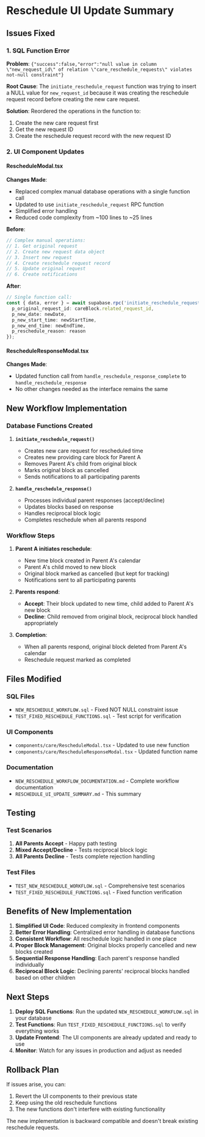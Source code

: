 # Reschedule UI Update Summary

## Issues Fixed

### 1. SQL Function Error
**Problem**: `{"success":false,"error":"null value in column \"new_request_id\" of relation \"care_reschedule_requests\" violates not-null constraint"}`

**Root Cause**: The `initiate_reschedule_request` function was trying to insert a NULL value for `new_request_id` because it was creating the reschedule request record before creating the new care request.

**Solution**: Reordered the operations in the function to:
1. Create the new care request first
2. Get the new request ID
3. Create the reschedule request record with the new request ID

### 2. UI Component Updates

#### RescheduleModal.tsx
**Changes Made**:
- Replaced complex manual database operations with a single function call
- Updated to use `initiate_reschedule_request` RPC function
- Simplified error handling
- Reduced code complexity from ~100 lines to ~25 lines

**Before**:
```typescript
// Complex manual operations:
// 1. Get original request
// 2. Create new request data object
// 3. Insert new request
// 4. Create reschedule request record
// 5. Update original request
// 6. Create notifications
```

**After**:
```typescript
// Single function call:
const { data, error } = await supabase.rpc('initiate_reschedule_request', {
  p_original_request_id: careBlock.related_request_id,
  p_new_date: newDate,
  p_new_start_time: newStartTime,
  p_new_end_time: newEndTime,
  p_reschedule_reason: reason
});
```

#### RescheduleResponseModal.tsx
**Changes Made**:
- Updated function call from `handle_reschedule_response_complete` to `handle_reschedule_response`
- No other changes needed as the interface remains the same

## New Workflow Implementation

### Database Functions Created

1. **`initiate_reschedule_request()`**
   - Creates new care request for rescheduled time
   - Creates new providing care block for Parent A
   - Removes Parent A's child from original block
   - Marks original block as cancelled
   - Sends notifications to all participating parents

2. **`handle_reschedule_response()`**
   - Processes individual parent responses (accept/decline)
   - Updates blocks based on response
   - Handles reciprocal block logic
   - Completes reschedule when all parents respond

### Workflow Steps

1. **Parent A initiates reschedule**:
   - New time block created in Parent A's calendar
   - Parent A's child moved to new block
   - Original block marked as cancelled (but kept for tracking)
   - Notifications sent to all participating parents

2. **Parents respond**:
   - **Accept**: Their block updated to new time, child added to Parent A's new block
   - **Decline**: Child removed from original block, reciprocal block handled appropriately

3. **Completion**:
   - When all parents respond, original block deleted from Parent A's calendar
   - Reschedule request marked as completed

## Files Modified

### SQL Files
- `NEW_RESCHEDULE_WORKFLOW.sql` - Fixed NOT NULL constraint issue
- `TEST_FIXED_RESCHEDULE_FUNCTIONS.sql` - Test script for verification

### UI Components
- `components/care/RescheduleModal.tsx` - Updated to use new function
- `components/care/RescheduleResponseModal.tsx` - Updated function name

### Documentation
- `NEW_RESCHEDULE_WORKFLOW_DOCUMENTATION.md` - Complete workflow documentation
- `RESCHEDULE_UI_UPDATE_SUMMARY.md` - This summary

## Testing

### Test Scenarios
1. **All Parents Accept** - Happy path testing
2. **Mixed Accept/Decline** - Tests reciprocal block logic
3. **All Parents Decline** - Tests complete rejection handling

### Test Files
- `TEST_NEW_RESCHEDULE_WORKFLOW.sql` - Comprehensive test scenarios
- `TEST_FIXED_RESCHEDULE_FUNCTIONS.sql` - Fixed function verification

## Benefits of New Implementation

1. **Simplified UI Code**: Reduced complexity in frontend components
2. **Better Error Handling**: Centralized error handling in database functions
3. **Consistent Workflow**: All reschedule logic handled in one place
4. **Proper Block Management**: Original blocks properly cancelled and new blocks created
5. **Sequential Response Handling**: Each parent's response handled individually
6. **Reciprocal Block Logic**: Declining parents' reciprocal blocks handled based on other children

## Next Steps

1. **Deploy SQL Functions**: Run the updated `NEW_RESCHEDULE_WORKFLOW.sql` in your database
2. **Test Functions**: Run `TEST_FIXED_RESCHEDULE_FUNCTIONS.sql` to verify everything works
3. **Update Frontend**: The UI components are already updated and ready to use
4. **Monitor**: Watch for any issues in production and adjust as needed

## Rollback Plan

If issues arise, you can:
1. Revert the UI components to their previous state
2. Keep using the old reschedule functions
3. The new functions don't interfere with existing functionality

The new implementation is backward compatible and doesn't break existing reschedule requests.
